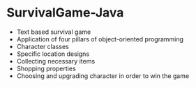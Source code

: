 # SurvivalGame-Java

- Text based survival game
- Application of four pillars of object-oriented programming
- Character classes
- Specific location designs
- Collecting necessary items
- Shopping properties 
- Choosing and upgrading character in order to win the game
